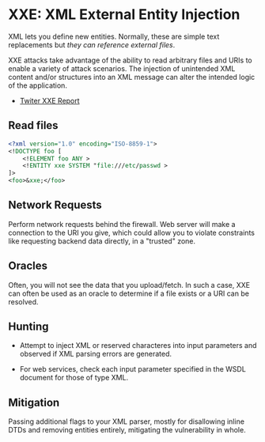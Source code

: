 # XXE: XML External Entity Injection

XML lets you define new entities. Normally, these are simple text replacements but _they can reference external files_.

XXE attacks take advantage of the ability to read arbitrary files and URIs to enable a variety of attack scenarios. The injection of unintended XML content and/or structures into an XML message can alter the intended logic of the application.

* [Twiter XXE Report](https://hackerone.com/reports/248668)

## Read files

```xml
<?xml version="1.0" encoding="ISO-8859-1">
<!DOCTYPE foo [
    <!ELEMENT foo ANY >
    <!ENTITY xxe SYSTEM "file:///etc/passwd >
]>
<foo>&xxe;</foo>
```

## Network Requests

Perform network requests behind the firewall. Web server will make a connection to the URI you give, which could allow you to violate constraints like requesting backend data directly, in a "trusted" zone.

## Oracles

Often, you will not see the data that you upload/fetch. In such a case, XXE can often be used as an oracle to determine if a file exists or a URI can be resolved.

## Hunting

* Attempt to inject XML or reserved characteres into input parameters and observed if XML parsing errors are generated.

* For web services, check each input parameter specified in the WSDL document for those of type XML.

## Mitigation

Passing additional flags to your XML parser, mostly for disallowing inline DTDs and removing entities entirely, mitigating the vulnerability in whole.
